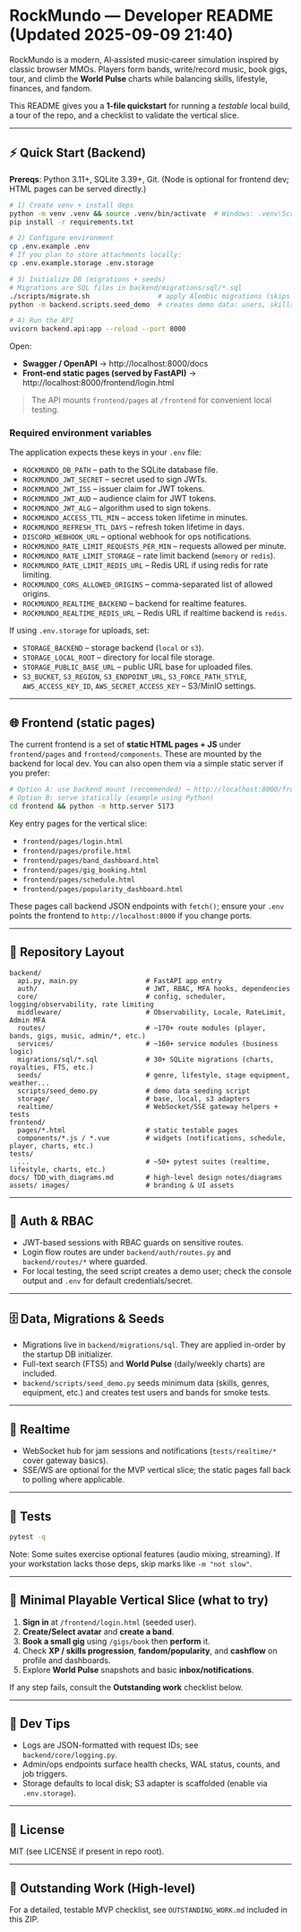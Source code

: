 # RockMundo — Developer README (Updated 2025-09-09 21:40)

RockMundo is a modern, AI‑assisted music‑career simulation inspired by classic browser MMOs. Players form bands, write/record music, book gigs, tour, and climb the **World Pulse** charts while balancing skills, lifestyle, finances, and fandom.

This README gives you a **1‑file quickstart** for running a *testable* local build, a tour of the repo, and a checklist to validate the vertical slice.

---

## ⚡ Quick Start (Backend)

**Prereqs**: Python 3.11+, SQLite 3.39+, Git. (Node is optional for frontend dev; HTML pages can be served directly.)

```bash
# 1) Create venv + install deps
python -m venv .venv && source .venv/bin/activate  # Windows: .venv\Scripts\activate
pip install -r requirements.txt

# 2) Configure environment
cp .env.example .env
# If you plan to store attachments locally:
cp .env.example.storage .env.storage

# 3) Initialize DB (migrations + seeds)
# Migrations are SQL files in backend/migrations/sql/*.sql
./scripts/migrate.sh                 # apply Alembic migrations (skips ones already run)
python -m backend.scripts.seed_demo  # creates demo data: users, skills, genres, etc.

# 4) Run the API
uvicorn backend.api:app --reload --port 8000
```

Open:
- **Swagger / OpenAPI** → http://localhost:8000/docs
- **Front-end static pages (served by FastAPI)** → http://localhost:8000/frontend/login.html

> The API mounts `frontend/pages` at `/frontend` for convenient local testing.

### Required environment variables

The application expects these keys in your `.env` file:

- `ROCKMUNDO_DB_PATH` – path to the SQLite database file.
- `ROCKMUNDO_JWT_SECRET` – secret used to sign JWTs.
- `ROCKMUNDO_JWT_ISS` – issuer claim for JWT tokens.
- `ROCKMUNDO_JWT_AUD` – audience claim for JWT tokens.
- `ROCKMUNDO_JWT_ALG` – algorithm used to sign tokens.
- `ROCKMUNDO_ACCESS_TTL_MIN` – access token lifetime in minutes.
- `ROCKMUNDO_REFRESH_TTL_DAYS` – refresh token lifetime in days.
- `DISCORD_WEBHOOK_URL` – optional webhook for ops notifications.
- `ROCKMUNDO_RATE_LIMIT_REQUESTS_PER_MIN` – requests allowed per minute.
- `ROCKMUNDO_RATE_LIMIT_STORAGE` – rate limit backend (`memory` or `redis`).
- `ROCKMUNDO_RATE_LIMIT_REDIS_URL` – Redis URL if using redis for rate limiting.
- `ROCKMUNDO_CORS_ALLOWED_ORIGINS` – comma-separated list of allowed origins.
- `ROCKMUNDO_REALTIME_BACKEND` – backend for realtime features.
- `ROCKMUNDO_REALTIME_REDIS_URL` – Redis URL if realtime backend is `redis`.

If using `.env.storage` for uploads, set:

- `STORAGE_BACKEND` – storage backend (`local` or `s3`).
- `STORAGE_LOCAL_ROOT` – directory for local file storage.
- `STORAGE_PUBLIC_BASE_URL` – public URL base for uploaded files.
- `S3_BUCKET`, `S3_REGION`, `S3_ENDPOINT_URL`, `S3_FORCE_PATH_STYLE`, `AWS_ACCESS_KEY_ID`, `AWS_SECRET_ACCESS_KEY` – S3/MinIO settings.

---

## 🌐 Frontend (static pages)

The current frontend is a set of **static HTML pages + JS** under `frontend/pages` and `frontend/components`. These are mounted by the backend for local dev. You can also open them via a simple static server if you prefer:

```bash
# Option A: use backend mount (recommended) → http://localhost:8000/frontend/login.html
# Option B: serve statically (example using Python)
cd frontend && python -m http.server 5173
```

Key entry pages for the vertical slice:
- `frontend/pages/login.html`
- `frontend/pages/profile.html`
- `frontend/pages/band_dashboard.html`
- `frontend/pages/gig_booking.html`
- `frontend/pages/schedule.html`
- `frontend/pages/popularity_dashboard.html`

These pages call backend JSON endpoints with `fetch()`; ensure your `.env` points the frontend to `http://localhost:8000` if you change ports.

---

## 🧱 Repository Layout

```
backend/
  api.py, main.py                 # FastAPI app entry
  auth/                           # JWT, RBAC, MFA hooks, dependencies
  core/                           # config, scheduler, logging/observability, rate limiting
  middleware/                     # Observability, Locale, RateLimit, Admin MFA
  routes/                         # ~170+ route modules (player, bands, gigs, music, admin/*, etc.)
  services/                       # ~160+ service modules (business logic)
  migrations/sql/*.sql            # 30+ SQLite migrations (charts, royalties, FTS, etc.)
  seeds/                          # genre, lifestyle, stage equipment, weather...
  scripts/seed_demo.py            # demo data seeding script
  storage/                        # base, local, s3 adapters
  realtime/                       # WebSocket/SSE gateway helpers + tests
frontend/
  pages/*.html                    # static testable pages
  components/*.js / *.vue         # widgets (notifications, schedule, player, charts, etc.)
tests/
  ...                             # ~50+ pytest suites (realtime, lifestyle, charts, etc.)
docs/ TDD_with_diagrams.md        # high-level design notes/diagrams
assets/ images/                   # branding & UI assets
```

---

## 🔐 Auth & RBAC

- JWT-based sessions with RBAC guards on sensitive routes.
- Login flow routes are under `backend/auth/routes.py` and `backend/routes/*` where guarded.
- For local testing, the seed script creates a demo user; check the console output and `.env` for default credentials/secret.

---

## 🗄️ Data, Migrations & Seeds

- Migrations live in `backend/migrations/sql`. They are applied in-order by the startup DB initializer.
- Full-text search (FTS5) and **World Pulse** (daily/weekly charts) are included.
- `backend/scripts/seed_demo.py` seeds minimum data (skills, genres, equipment, etc.) and creates test users and bands for smoke tests.

---

## 📡 Realtime

- WebSocket hub for jam sessions and notifications (`tests/realtime/*` cover gateway basics).
- SSE/WS are optional for the MVP vertical slice; the static pages fall back to polling where applicable.

---

## 🧪 Tests

```bash
pytest -q
```

Note: Some suites exercise optional features (audio mixing, streaming). If your workstation lacks those deps, skip marks like `-m "not slow"`.

---

## 🧭 Minimal Playable Vertical Slice (what to try)

1) **Sign in** at `/frontend/login.html` (seeded user).  
2) **Create/Select avatar** and **create a band**.  
3) **Book a small gig** using `/gigs/book` then **perform** it.  
4) Check **XP / skills progression**, **fandom/popularity**, and **cashflow** on profile and dashboards.  
5) Explore **World Pulse** snapshots and basic **inbox/notifications**.

If any step fails, consult the **Outstanding work** checklist below.

---

## 🧰 Dev Tips

- Logs are JSON-formatted with request IDs; see `backend/core/logging.py`.
- Admin/ops endpoints surface health checks, WAL status, counts, and job triggers.
- Storage defaults to local disk; S3 adapter is scaffolded (enable via `.env.storage`).

---

## 📝 License

MIT (see LICENSE if present in repo root).

---

## 📌 Outstanding Work (High-level)

For a detailed, testable MVP checklist, see `OUTSTANDING_WORK.md` included in this ZIP.
